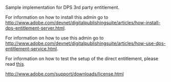 Sample implementation for DPS 3rd party entitlement.

For information on how to install this admin go to http://www.adobe.com/devnet/digitalpublishingsuite/articles/how-install-dps-entitlement-server.html.

For information on how to use this admin go to http://www.adobe.com/devnet/digitalpublishingsuite/articles/how-use-dps-entitlement-service.html.

For information on how to test the setup of the direct entitlement, please read [this](SETUPTEST.md).

http://www.adobe.com/support/downloads/license.html
